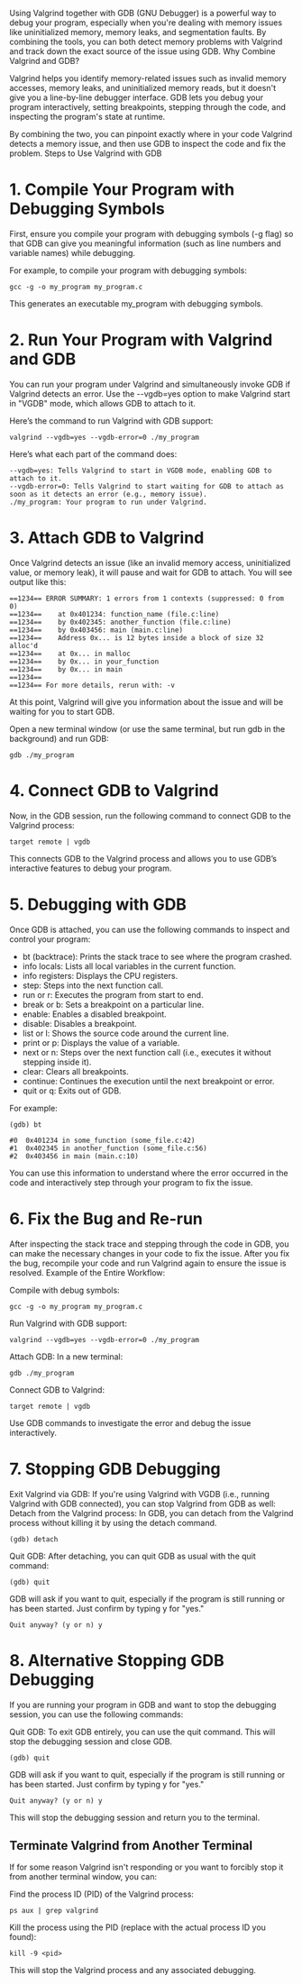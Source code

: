 Using Valgrind together with GDB (GNU Debugger) is a powerful way to debug your program, especially when you're dealing with memory issues like uninitialized memory, memory leaks, and segmentation faults. By combining the tools, you can both detect memory problems with Valgrind and track down the exact source of the issue using GDB.
Why Combine Valgrind and GDB?

Valgrind helps you identify memory-related issues such as invalid memory accesses, memory leaks, and uninitialized memory reads, but it doesn't give you a line-by-line debugger interface.
GDB lets you debug your program interactively, setting breakpoints, stepping through the code, and inspecting the program's state at runtime.

By combining the two, you can pinpoint exactly where in your code Valgrind detects a memory issue, and then use GDB to inspect the code and fix the problem.
Steps to Use Valgrind with GDB
# 1. Compile Your Program with Debugging Symbols

First, ensure you compile your program with debugging symbols (-g flag) so that GDB can give you meaningful information (such as line numbers and variable names) while debugging.

For example, to compile your program with debugging symbols:

    gcc -g -o my_program my_program.c

This generates an executable my_program with debugging symbols.
# 2. Run Your Program with Valgrind and GDB

You can run your program under Valgrind and simultaneously invoke GDB if Valgrind detects an error. Use the --vgdb=yes option to make Valgrind start in "VGDB" mode, which allows GDB to attach to it.

Here’s the command to run Valgrind with GDB support:

    valgrind --vgdb=yes --vgdb-error=0 ./my_program

Here’s what each part of the command does:

    --vgdb=yes: Tells Valgrind to start in VGDB mode, enabling GDB to attach to it.
    --vgdb-error=0: Tells Valgrind to start waiting for GDB to attach as soon as it detects an error (e.g., memory issue).
    ./my_program: Your program to run under Valgrind.

# 3. Attach GDB to Valgrind

Once Valgrind detects an issue (like an invalid memory access, uninitialized value, or memory leak), it will pause and wait for GDB to attach. You will see output like this:

    ==1234== ERROR SUMMARY: 1 errors from 1 contexts (suppressed: 0 from 0)
    ==1234==    at 0x401234: function_name (file.c:line)    
    ==1234==    by 0x402345: another_function (file.c:line)
    ==1234==    by 0x403456: main (main.c:line)
    ==1234==    Address 0x... is 12 bytes inside a block of size 32 alloc'd
    ==1234==    at 0x... in malloc
    ==1234==    by 0x... in your_function
    ==1234==    by 0x... in main
    ==1234==
    ==1234== For more details, rerun with: -v

At this point, Valgrind will give you information about the issue and will be waiting for you to start GDB.

Open a new terminal window (or use the same terminal, but run gdb in the background) and run GDB:

    gdb ./my_program

# 4. Connect GDB to Valgrind

Now, in the GDB session, run the following command to connect GDB to the Valgrind process:

    target remote | vgdb

This connects GDB to the Valgrind process and allows you to use GDB’s interactive features to debug your program.
# 5. Debugging with GDB

Once GDB is attached, you can use the following commands to inspect and control your program:

   - bt (backtrace): Prints the stack trace to see where the program crashed.
   - info locals: Lists all local variables in the current function.
   - info registers: Displays the CPU registers.
   - step:        Steps into the next function call.
   - run or r:    Executes the program from start to end.
   - break or b:  Sets a breakpoint on a particular line.
   - enable:      Enables a disabled breakpoint.
   - disable:     Disables a breakpoint.
   - list or l:   Shows the source code around the current line.
   - print or p:  Displays the value of a variable.
   - next or n:   Steps over the next function call (i.e., executes it without stepping inside it).
   - clear:       Clears all breakpoints.
   - continue:    Continues the execution until the next breakpoint or error.
   - quit or q:   Exits out of GDB.

For example:

    (gdb) bt

    #0  0x401234 in some_function (some_file.c:42)
    #1  0x402345 in another_function (some_file.c:56)
    #2  0x403456 in main (main.c:10)

You can use this information to understand where the error occurred in the code and interactively step through your program to fix the issue.
# 6. Fix the Bug and Re-run

After inspecting the stack trace and stepping through the code in GDB, you can make the necessary changes in your code to fix the issue. After you fix the bug, recompile your code and run Valgrind again to ensure the issue is resolved.
Example of the Entire Workflow:

 Compile with debug symbols:

    gcc -g -o my_program my_program.c

Run Valgrind with GDB support:

    valgrind --vgdb=yes --vgdb-error=0 ./my_program

Attach GDB: In a new terminal:

    gdb ./my_program

Connect GDB to Valgrind:

    target remote | vgdb

Use GDB commands to investigate the error and debug the issue interactively.
# 7. Stopping GDB Debugging

Exit Valgrind via GDB: If you're using Valgrind with VGDB (i.e., running Valgrind with GDB connected), you can stop Valgrind from GDB as well:
        Detach from the Valgrind process: In GDB, you can detach from the Valgrind process without killing it by using the detach command.

    (gdb) detach

Quit GDB: After detaching, you can quit GDB as usual with the quit command:

    (gdb) quit

GDB will ask if you want to quit, especially if the program is still running or has been started. Just confirm by typing y for "yes."

    Quit anyway? (y or n) y

# 8. Alternative Stopping GDB Debugging

If you are running your program in GDB and want to stop the debugging session, you can use the following commands:

 Quit GDB: To exit GDB entirely, you can use the quit command. This will stop the debugging session and close GDB.

    (gdb) quit

GDB will ask if you want to quit, especially if the program is still running or has been started. Just confirm by typing y for "yes."

    Quit anyway? (y or n) y

This will stop the debugging session and return you to the terminal.

## Terminate Valgrind from Another Terminal

If for some reason Valgrind isn't responding or you want to forcibly stop it from another terminal window, you can:

Find the process ID (PID) of the Valgrind process:

    ps aux | grep valgrind

Kill the process using the PID (replace <pid> with the actual process ID you found):

    kill -9 <pid>

This will stop the Valgrind process and any associated debugging.

